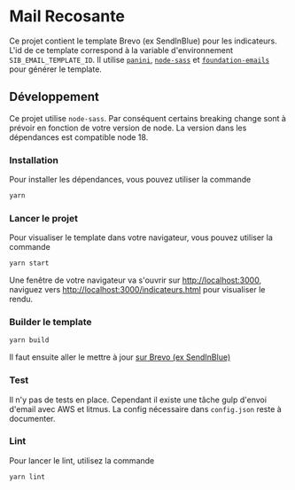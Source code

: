 # Mail Recosante

Ce projet contient le template Brevo (ex SendInBlue) pour les indicateurs. L'id de ce template correspond à la variable d'environnement `SIB_EMAIL_TEMPLATE_ID`. Il utilise [`panini`](https://www.npmjs.com/package/panini), [`node-sass`](https://www.npmjs.com/package/node-sass) et [`foundation-emails`](https://www.npmjs.com/package/foundation-emails) pour générer le template.

## Développement

Ce projet utilise `node-sass`. Par conséquent certains breaking change sont à prévoir en fonction de votre version de node. La version dans les dépendances est compatible node 18.

### Installation

Pour installer les dépendances, vous pouvez utiliser la commande

```bash
yarn
```

### Lancer le projet

Pour visualiser le template dans votre navigateur, vous pouvez utiliser la commande

```bash
yarn start
```

Une fenêtre de votre navigateur va s'ouvrir sur [http://localhost:3000](http://localhost:3000), naviguez vers [http://localhost:3000/indicateurs.html](http://localhost:3000/indicateurs.html) pour visualiser le rendu.

### Builder le template

```bash
yarn build
```

Il faut ensuite aller le mettre à jour [sur Brevo (ex SendInBlue)](https://my.brevo.com/camp/lists/template)

### Test

Il n'y pas de tests en place. Cependant il existe une tâche gulp d'envoi d'email avec AWS et litmus. La config nécessaire dans `config.json` reste à documenter.

### Lint

Pour lancer le lint, utilisez la commande

```bash
yarn lint
```
